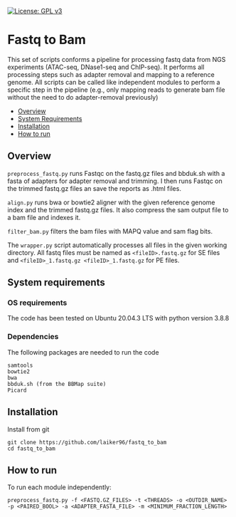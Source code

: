 [![License: GPL v3](https://img.shields.io/badge/License-GPLv3-blue.svg)](https://www.gnu.org/licenses/gpl-3.0)
# Fastq to Bam

This set of scripts conforms a pipeline for processing fastq data from NGS experiments (ATAC-seq, DNase1-seq and ChIP-seq). It performs all processing steps such as adapter removal and mapping to a reference genome. All scripts can be called like independent modules to perform a specific step in the pipeline (e.g., only mapping reads to generate bam file without the need to do adapter-removal previously)


- [Overview](#overview)
- [System Requirements](#system-requirements)
- [Installation](#installation)
- [How to run](#how-to-run)

## Overview


```preprocess_fastq.py``` runs Fastqc on the fastq.gz files and bbduk.sh with a fasta of adapters for adapter removal and trimming. I then runs Fastqc on the trimmed fastq.gz files an save the reports as .html files.

```align.py``` runs bwa or bowtie2 aligner with the given reference genome index and the trimmed fastq.gz files. It also compress the sam output file to a bam file and indexes it.

```filter_bam.py``` filters the bam files with MAPQ value and sam flag bits.

The ```wrapper.py``` script automatically processes all files in the given working directory. All fastq files must be named as ```<fileID>.fastq.gz``` for SE files
and ```<fileID>_1.fastq.gz <fileID>_1.fastq.gz``` for PE files.


## System requirements
### OS requirements
The code has been tested on Ubuntu 20.04.3 LTS with python version 3.8.8

### Dependencies
The following packages are needed to run the code

```
samtools
bowtie2
bwa
bbduk.sh (from the BBMap suite)
Picard
```


## Installation
Install from git
```
git clone https://github.com/laiker96/fastq_to_bam
cd fastq_to_bam
```

## How to run
To run each module independently:

```preprocess_fastq.py -f <FASTQ.GZ_FILES> -t <THREADS> -o <OUTDIR_NAME> -p <PAIRED_BOOL> -a <ADAPTER_FASTA_FILE> -m <MINIMUM_FRACTION_LENGTH>```
